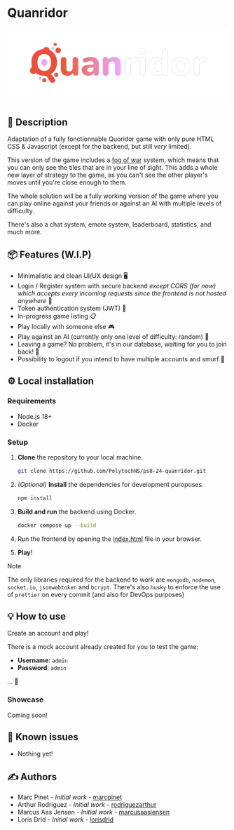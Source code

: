 # Quanridor

![quanridor](readme-assets/quanridor-title.png)

## 📝 Description

Adaptation of a fully fonctionnable Quoridor game with only pure HTML CSS & Javascript (except for the backend, but still _very_ limited).

This version of the game includes a [fog of war](https://en.wikipedia.org/wiki/Fog_of_war) system, which means that you can only see the tiles that are in your line of sight. This adds a whole new layer of strategy to the game, as you can't see the other player's moves until you're close enough to them.

The whole solution will be a fully working version of the game where you can play online against your friends or against an AI with multiple levels of difficulty.

There's also a chat system, emote system, leaderboard, statistics, and much more.

## 📦 Features (W.I.P)

- Minimalistic and clean UI/UX design 🖥️
- Login / Register system with secure backend _except CORS (for now) which accepts every incoming requests since the frontend is not hosted anywhere_ 📝
- Token authentication system (JWT) 🍪
- In-progress game listing 📋
- Play locally with someone else 🎮
- Play against an AI (currently only one level of difficulty: random) 🤖
- Leaving a game? No problem, it's in our database, waiting for you to join back! 📂
- Possibility to logout if you intend to have multiple accounts and smurf 🤫

## ⚙️ Local installation

### Requirements

- Node.js 18+
- Docker

### Setup

1. **Clone** the repository to your local machine.

   ```bash
   git clone https://github.com/PolytechNS/ps8-24-quanridor.git
   ```

2. _(Optional)_ **Install** the dependencies for development puroposes.

   ```bash
   npm install
   ```

3. **Build and run** the backend using Docker.

   ```bash
   docker compose up --build
   ```

4. Run the frontend by opening the [index.html](front/index.html) file in your browser.

5. **Play**!

> [!NOTE]  
> The only libraries required for the backend to work are `mongodb`, `nodemon`, `socket.io`, `jsonwebtoken` and `bcrypt`.
> There's also `husky` to enforce the use of `prettier` on every commit (and also for DevOps purposes)

## 💡 How to use

Create an account and play!

There is a mock account already created for you to test the game:

- **Username**: `admin`
- **Password**: `admin`

... 👀

### Showcase

Coming soon!

## 🐛 Known issues

- Nothing yet!

## ✍️ Authors

- Marc Pinet - _Initial work_ - [marcpinet](https://github.com/marcpinet)
- Arthur Rodriguez - _Initial work_ - [rodriguezarthur](https://github.com/rodriguezarthur)
- Marcus Aas Jensen - _Initial work_ - [marcusaasjensen](https://github.com/marcusaasjensen)
- Loris Drid - _Initial work_ - [lorisdrid](https://github.com/LorisDrid)
